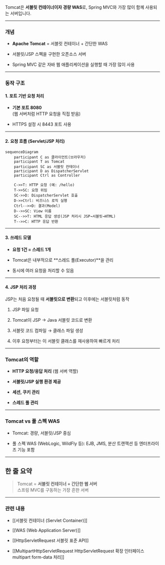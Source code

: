 Tomcat은 **서블릿 컨테이너이자 경량 WAS**로, Spring MVC와 가장 많이 함께 사용되는 서버입니다.  

---



### 개념

- **Apache Tomcat** = 서블릿 컨테이너 + 간단한 WAS
    
- 서블릿/JSP 스펙을 구현한 오픈소스 서버
    
- Spring MVC 같은 자바 웹 애플리케이션을 실행할 때 가장 많이 사용
    

---

### 동작 구조

#### 1. **포트 기반 요청 처리**

- **기본 포트 8080**  
    (웹 서버처럼 HTTP 요청을 직접 받음)
    
- HTTPS 설정 시 8443 포트 사용
    

---

#### 2. **요청 흐름 (Servlet/JSP 처리)**

```mermaid
sequenceDiagram
    participant C as 클라이언트(브라우저)
    participant T as Tomcat
    participant SC as 서블릿 컨테이너
    participant D as DispatcherServlet
    participant Ctrl as Controller

    C->>T: HTTP 요청 (예: /hello)
    T->>SC: 요청 위임
    SC->>D: DispatcherServlet 호출
    D->>Ctrl: 비즈니스 로직 실행
    Ctrl-->>D: 결과(Model)
    D-->>SC: View 이름
    SC-->>T: HTML 응답 생성(JSP 처리시 JSP→서블릿→HTML)
    T-->>C: HTTP 응답 반환
```

---

#### 3. **쓰레드 모델**

- **요청 1건 = 스레드 1개**
    
- Tomcat은 내부적으로 **스레드 풀(Executor)**을 관리
    
- 동시에 여러 요청을 처리할 수 있음
    

---

#### 4. **JSP 처리 과정**

JSP는 처음 요청될 때 **서블릿으로 변환**되고 이후에는 서블릿처럼 동작

1. JSP 파일 요청
    
2. Tomcat이 JSP → Java 서블릿 코드로 변환
    
3. 서블릿 코드 컴파일 → 클래스 파일 생성
    
4. 이후 요청부터는 이 서블릿 클래스를 재사용하여 빠르게 처리
    

---

### Tomcat의 역할

- **HTTP 요청/응답 처리** (웹 서버 역할)
    
- **서블릿/JSP 실행 환경 제공**
    
- **세션, 쿠키 관리**
    
- **스레드 풀 관리**
    

---

### Tomcat vs 풀 스펙 WAS

- Tomcat: 경량, 서블릿/JSP 중심
    
- 풀 스펙 WAS (WebLogic, WildFly 등): EJB, JMS, 분산 트랜잭션 등 엔터프라이즈 기능 포함
    

---

## 한 줄 요약

> Tomcat = **서블릿 컨테이너 + 간단한 웹 서버**  
> 스프링 MVC를 구동하는 가장 흔한 서버

---

### 관련 내용

- [[서블릿 컨테이너 (Servlet Container)]]
    
- [[WAS (Web Application Server)]]
    
- [[HttpServletRequest 서블릿 표준 API]]
    
- [[MultipartHttpServletRequest HttpServletRequest 확장 인터페이스 multipart form-data 처리]]
    
